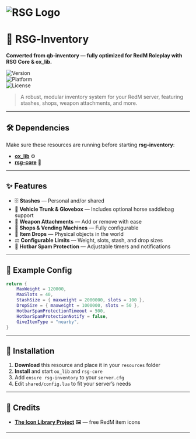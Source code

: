 # ![RSG Logo](assets/rsg-logo.jpeg)  
# 🎯 RSG‑Inventory  
**Converted from qb‑inventory — fully optimized for RedM Roleplay with RSG Core & ox_lib.**

![Version](https://img.shields.io/badge/version-1.0.0-red)  
![Platform](https://img.shields.io/badge/platform-RedM-darkred)  
![License](https://img.shields.io/badge/license-MIT-green)

> A robust, modular inventory system for your RedM server, featuring stashes, shops, weapon attachments, and more.

---

## 🛠️ Dependencies
Make sure these resources are running before starting **rsg-inventory**:
- [**ox_lib**](https://github.com/overextended/ox_lib) ⚙️
- [**rsg-core**](https://github.com/) 🤠

---

## ✨ Features
- 🗄 **Stashes** — Personal and/or shared
- 🐎 **Vehicle Trunk & Glovebox** — Includes optional horse saddlebag support
- 🔧 **Weapon Attachments** — Add or remove with ease
- 🏪 **Shops & Vending Machines** — Fully configurable
- 🎒 **Item Drops** — Physical objects in the world
- ⚖ **Configurable Limits** — Weight, slots, stash, and drop sizes
- 🚫 **Hotbar Spam Protection** — Adjustable timers and notifications

---

## 📜 Example Config
```lua
return {
    MaxWeight = 120000,
    MaxSlots = 40,
    StashSize = { maxweight = 2000000, slots = 100 },
    DropSize = { maxweight = 1000000, slots = 50 },
    HotbarSpamProtectionTimeout = 500,
    HotbarSpamProtectionNotify = false,
    GiveItemType = "nearby",
}
```

---

## 📂 Installation
1. **Download** this resource and place it in your `resources` folder  
2. **Install** and start `ox_lib` and `rsg-core`  
3. Add `ensure rsg-inventory` to your `server.cfg`  
4. Edit `shared/config.lua` to fit your server’s needs

---

## 💎 Credits
- [**The Icon Library Project**](https://github.com/TankieTwitch/FREE-RedM-Image-Library) 🖼 — free RedM item icons

---

